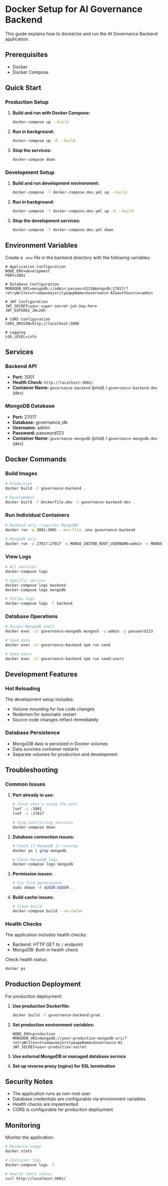 # Docker Setup for AI Governance Backend

This guide explains how to dockerize and run the AI Governance Backend application.

## Prerequisites

- Docker
- Docker Compose

## Quick Start

### Production Setup

1. **Build and run with Docker Compose:**
   ```bash
   docker-compose up --build
   ```

2. **Run in background:**
   ```bash
   docker-compose up -d --build
   ```

3. **Stop the services:**
   ```bash
   docker-compose down
   ```

### Development Setup

1. **Build and run development environment:**
   ```bash
   docker-compose -f docker-compose.dev.yml up --build
   ```

2. **Run in background:**
   ```bash
   docker-compose -f docker-compose.dev.yml up -d --build
   ```

3. **Stop the development services:**
   ```bash
   docker-compose -f docker-compose.dev.yml down
   ```

## Environment Variables

Create a `.env` file in the backend directory with the following variables:

```env
# Application Configuration
NODE_ENV=development
PORT=3001

# Database Configuration
MONGODB_URI=mongodb://admin:password123@mongodb:27017/?retryWrites=true&w=majority&appName=Governance-AI&authSource=admin

# JWT Configuration
JWT_SECRET=your-super-secret-jwt-key-here
JWT_EXPIRES_IN=24h

# CORS Configuration
CORS_ORIGIN=http://localhost:3000

# Logging
LOG_LEVEL=info
```

## Services

### Backend API
- **Port:** 3001
- **Health Check:** `http://localhost:3001/`
- **Container Name:** `governance-backend` (prod) / `governance-backend-dev` (dev)

### MongoDB Database
- **Port:** 27017
- **Database:** governance_db
- **Username:** admin
- **Password:** password123
- **Container Name:** `governance-mongodb` (prod) / `governance-mongodb-dev` (dev)

## Docker Commands

### Build Images
```bash
# Production
docker build -t governance-backend .

# Development
docker build -f Dockerfile.dev -t governance-backend-dev .
```

### Run Individual Containers
```bash
# Backend only (requires MongoDB)
docker run -p 3001:3001 --env-file .env governance-backend

# MongoDB only
docker run -p 27017:27017 -e MONGO_INITDB_ROOT_USERNAME=admin -e MONGO_INITDB_ROOT_PASSWORD=password123 mongo:7.0
```

### View Logs
```bash
# All services
docker-compose logs

# Specific service
docker-compose logs backend
docker-compose logs mongodb

# Follow logs
docker-compose logs -f backend
```

### Database Operations
```bash
# Access MongoDB shell
docker exec -it governance-mongodb mongosh -u admin -p password123

# Seed data
docker exec -it governance-backend npm run seed

# Seed users
docker exec -it governance-backend npm run seed:users
```

## Development Features

### Hot Reloading
The development setup includes:
- Volume mounting for live code changes
- Nodemon for automatic restart
- Source code changes reflect immediately

### Database Persistence
- MongoDB data is persisted in Docker volumes
- Data survives container restarts
- Separate volumes for production and development

## Troubleshooting

### Common Issues

1. **Port already in use:**
   ```bash
   # Check what's using the port
   lsof -i :3001
   lsof -i :27017
   
   # Stop conflicting services
   docker-compose down
   ```

2. **Database connection issues:**
   ```bash
   # Check if MongoDB is running
   docker ps | grep mongodb
   
   # Check MongoDB logs
   docker-compose logs mongodb
   ```

3. **Permission issues:**
   ```bash
   # Fix file permissions
   sudo chown -R $USER:$USER .
   ```

4. **Build cache issues:**
   ```bash
   # Clean build
   docker-compose build --no-cache
   ```

### Health Checks

The application includes health checks:
- Backend: HTTP GET to `/` endpoint
- MongoDB: Built-in health check

Check health status:
```bash
docker ps
```

## Production Deployment

For production deployment:

1. **Use production Dockerfile:**
   ```bash
   docker build -t governance-backend:prod .
   ```

2. **Set production environment variables:**
   ```env
   NODE_ENV=production
   MONGODB_URI=mongodb://your-production-mongodb-uri/?retryWrites=true&w=majority&appName=Governance-AI
   JWT_SECRET=your-production-secret
   ```

3. **Use external MongoDB or managed database service**

4. **Set up reverse proxy (nginx) for SSL termination**

## Security Notes

- The application runs as non-root user
- Database credentials are configurable via environment variables
- Health checks are implemented
- CORS is configurable for production deployment

## Monitoring

Monitor the application:
```bash
# Resource usage
docker stats

# Container logs
docker-compose logs -f

# Health check status
curl http://localhost:3001/
``` 